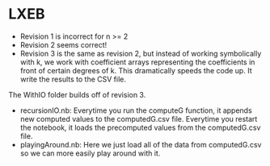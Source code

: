 # LXEB

- Revision 1 is incorrect for n >= 2
- Revision 2 seems correct!
- Revision 3 is the same as revision 2, but instead of working symbolically with k, we work with coefficient arrays representing the coefficients in front of certain degrees of k. This dramatically speeds the code up. It write the results to the CSV file.


The WithIO folder builds off of revision 3.
- recursionIO.nb: Everytime you run the computeG function, it appends new computed values to the computedG.csv file. Everytime you restart the notebook, it loads the precomputed values from the computedG.csv file.
- playingAround.nb: Here we just load all of the data from computedG.csv so we can more easily play around with it.
